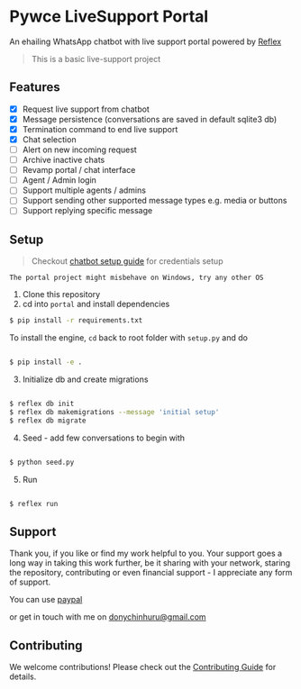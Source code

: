 # Pywce LiveSupport Portal
An ehailing WhatsApp chatbot with live support portal powered by [Reflex]()

> This is a basic live-support project


## Features
- [x] Request live support from chatbot 
- [x] Message persistence (conversations are saved in default sqlite3 db)
- [x] Termination command to end live support
- [x] Chat selection
- [ ] Alert on new incoming request
- [ ] Archive inactive chats
- [ ] Revamp portal / chat interface
- [ ] Agent / Admin login
- [ ] Support multiple agents / admins
- [ ] Support sending other supported message types e.g. media or buttons
- [ ] Support replying specific message

## Setup
> Checkout [chatbot setup guide](https://github.com/DonnC/pywce?tab=readme-ov-file#setup) for credentials setup

`The portal project might misbehave on Windows, try any other OS`

1. Clone this repository
2. cd into `portal` and install dependencies
```bash
$ pip install -r requirements.txt
```
To install the engine, `cd` back to root folder with `setup.py` and do
```bash

$ pip install -e .
```
3. Initialize db and create migrations
```bash

$ reflex db init
$ reflex db makemigrations --message 'initial setup'
$ reflex db migrate
```
4. Seed - add few conversations to begin with
```bash

$ python seed.py
```
5. Run
```bash

$ reflex run
```

## Support
Thank you, if you like or find my work helpful to you.
Your support goes a long way in taking this work further, be it sharing with your network, staring the repository, contributing or even financial support - I appreciate any form of support.

You can use [paypal](https://www.paypal.me/donnclab) 

or get in touch with me on [donychinhuru@gmail.com](mailto:donychinhuru@gmail.com)

## Contributing

We welcome contributions! Please check out the [Contributing Guide](https://github.com/DonnC/pywce/blob/master/CONTRIBUTING.md) for details.
